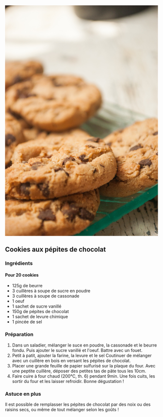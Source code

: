 ![image](img/cookies.jpg)
## Cookies aux pépites de chocolat

### Ingrédients 
#### Pour 20 cookies 
* 125g de beurre 
* 3 cuillères à soupe de sucre en poudre 
* 3 cuillères à soupe de cassonade 
* 1 oeuf
* 1 sachet de sucre vanillé 
* 150g de pépites de chocolat 
* 1 sachet de levure chimique 
* 1 pincée de sel

### Préparation 
1. Dans un saladier, mélanger le suce en poudre, la cassonade et le beurre fondu. Puis ajouter le sucre vanillé et l'oeuf. Battre avec un fouet. 
1. Petit à patit, ajouter la farine, la levure et le sel  Coutinuer de mélanger avec un cuillère en bois en versant les pépites de chocolat. 
1. Placer une grande feuille de papier sulfurisé sur la plaque du four. Avec une peptite cuillère, déposer des petites tas de pâte tous les 10cm. 
1. Faire cuire à four chaud (200°C, th. 6) pendant 9min. Une fois cuits, les sortir du four et les laisser refroidir. Bonne dégustation ! 

### Astuce en plus
Il est possible de remplasser les pépites de chocolat par des noix ou des raisins secs, ou même de tout mélanger selon les goûts !  
